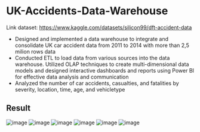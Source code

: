 # UK-Accidents-Data-Warehouse
Link dataset: https://www.kaggle.com/datasets/silicon99/dft-accident-data 
* Designed and implemented a data warehouse to integrate and consolidate UK car accident data from 2011 to 2014 with more than 2,5 milion rows data
* Conducted ETL to load data from various sources into the data warehouse. Utilized OLAP techniques to create multi-dimensional data models and designed interactive dashboards and reports using Power BI for effective data analysis and communication
* Analyzed the number of car accidents, casualties, and fatalities by severity, location, time, age, and vehicletype
## Result
![image](https://github.com/hienntd-github/UK-Accidents-Data-Analysis/assets/108453724/64dd3be5-52a8-4aad-8de7-8673533f950c)
![image](https://github.com/hienntd-github/UK-Accidents-Data-Analysis/assets/108453724/84479346-f548-441c-9308-804491111aa7)
![image](https://github.com/hienntd-github/UK-Accidents-Data-Analysis/assets/108453724/a11242f5-162e-49ed-bf19-8ea4e624827a)
![image](https://github.com/hienntd-github/UK-Accidents-Data-Analysis/assets/108453724/ee7b45b3-b903-4e99-97ad-861f3924ccb8)
![image](https://github.com/hienntd-github/UK-Accidents-Data-Analysis/assets/108453724/f72d00ea-afc0-44d6-995b-172c4eee2589)
![image](https://github.com/hienntd-github/UK-Accidents-Data-Analysis/assets/108453724/1c04e49e-de70-4084-8315-7ed8f0afc9bb)
